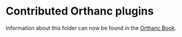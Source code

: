 # Contributed Orthanc plugins

Information about this folder can now be found in the [Orthanc Book](http://book.orthanc-server.com/plugins.html#plugins-contributed).
